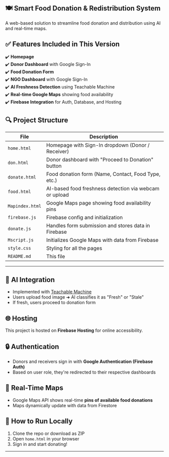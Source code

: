 ## 🍽️ Smart Food Donation & Redistribution System

A web-based solution to streamline food donation and distribution using AI and real-time maps.


## ✅ Features Included in This Version

✔️ **Homepage**  
✔️ **Donor Dashboard** with Google Sign-In  
✔️ **Food Donation Form**  
✔️ **NGO Dashboard** with Google Sign-In  
✔️ **AI Freshness Detection** using Teachable Machine  
✔️ **Real-time Google Maps** showing food availability  
✔️ **Firebase Integration** for Auth, Database, and Hosting


## 🔍 Project Structure

| File                | Description                                                                |
|---------------------|----------------------------------------------------------------------------|
| `home.html`         | Homepage with Sign-In dropdown (Donor / Receiver)                          |
| `don.html`          | Donor dashboard with "Proceed to Donation" button                          |
| `donate.html`       | Food donation form (Name, Contact, Food Type, etc.)                        |
| `food.html`         | AI-based food freshness detection via webcam or upload                     |
| `Mapindex.html`     | Google Maps page showing food availability pins                            |
| `firebase.js`       | Firebase config and initialization                                         |
| `donate.js`         | Handles form submission and stores data in Firebase                        |
| `Mscript.js`        | Initializes Google Maps with data from Firebase                            |
| `style.css`         | Styling for all the pages                                                  |
| `README.md`         | This file                                                                  |

---

## 🧠 AI Integration

- Implemented with [Teachable Machine](https://teachablemachine.withgoogle.com/)  
- Users upload food image ➜ AI classifies it as "Fresh" or "Stale"  
- If fresh, users proceed to donation form


## 🌐 Hosting
This project is hosted on **Firebase Hosting** for online accessibility.


## 🔒 Authentication
- Donors and receivers sign in with **Google Authentication (Firebase Auth)**
- Based on user role, they're redirected to their respective dashboards


## 📍 Real-Time Maps
- Google Maps API shows real-time **pins of available food donations**
- Maps dynamically update with data from Firestore


## 📌 How to Run Locally

1. Clone the repo or download as ZIP  
2. Open `home.html` in your browser  
3. Sign in and start donating!

---

